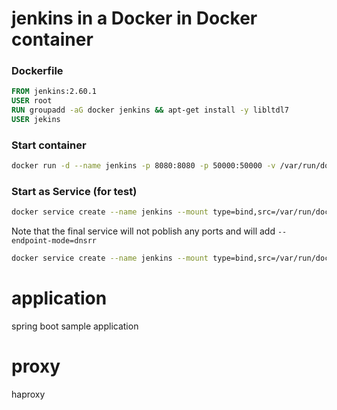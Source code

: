 # jenkins in a Docker in Docker container
### Dockerfile
```Dockerfile
FROM jenkins:2.60.1
USER root
RUN groupadd -aG docker jenkins && apt-get install -y libltdl7
USER jekins
```
### Start container
```bash
docker run -d --name jenkins -p 8080:8080 -p 50000:50000 -v /var/run/docker.sock:/var/run/docker.sock -v /usr/bin/docker:/usr/bin/docker jenkins:2.60.1
```
### Start as Service (for test)
```bash
docker service create --name jenkins --mount type=bind,src=/var/run/docker.sock,dst=/var/run/docker.sock --mount type=bind,src=/usr/bin/docker,dst=/usr/bin/docker --constraint 'node.role == manager' -p 8080:8080 -p 50000:50000 jenkins:2.60.1
```
Note that the final service will not poblish any ports and will add `--endpoint-mode=dnsrr`
```bash
docker service create --name jenkins --mount type=bind,src=/var/run/docker.sock,dst=/var/run/docker.sock --mount type=bind,src=/usr/bin/docker,dst=/usr/bin/docker --endpoint-mode=dnsrr --constraint 'node.role == manager' -p 8080:8080 -p 50000:50000 jenkins:2.60.1
```
# application
spring boot sample application
# proxy
haproxy
